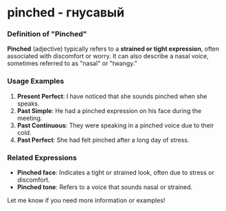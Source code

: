 # pinched - гнусавый

### Definition of "Pinched"

**Pinched** (adjective) typically refers to a **strained or tight expression**, often associated with discomfort or worry. It can also describe a nasal voice, sometimes referred to as "nasal" or "twangy."

### Usage Examples

1. **Present Perfect**: I have noticed that she sounds pinched when she speaks.
2. **Past Simple**: He had a pinched expression on his face during the meeting.
3. **Past Continuous**: They were speaking in a pinched voice due to their cold.
4. **Past Perfect**: She had felt pinched after a long day of stress.

### Related Expressions

- **Pinched face**: Indicates a tight or strained look, often due to stress or discomfort.
- **Pinched tone**: Refers to a voice that sounds nasal or strained.

Let me know if you need more information or examples!
